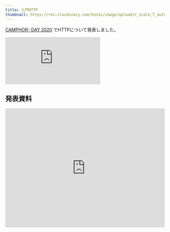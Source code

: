```yaml
---
title: 入門HTTP
thumbnail: https://res.cloudinary.com/honai/image/upload/c_scale,f_auto,w_640/talks/http.jpg
---
```

[CAMPHOR- DAY 2020](https://camphor.connpass.com/event/167947/) でHTTPについて発表しました。

<iframe src="https://www.youtube-nocookie.com/embed/MJQr59XrAbo?start=6109" style="aspect-ratio:16/9" title="YouTube video player" frameborder="0" allow="accelerometer; autoplay; clipboard-write; encrypted-media; gyroscope; picture-in-picture" allowfullscreen></iframe>

## 発表資料

<iframe src="https://www.honai.me/slides/embed/introducing-http/" title="入門 HTTP" width="100%" style="aspect-ratio:1.333" frameborder="0" allowfullscreen></iframe>
